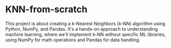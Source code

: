 # KNN-from-scratch
This project is about creating a k-Nearest Neighbors (k-NN) algorithm using Python, NumPy, and Pandas. It's a hands-on approach to understanding machine learning, where we'll implement k-NN without specific ML libraries, using NumPy for math operations and Pandas for data handling.
